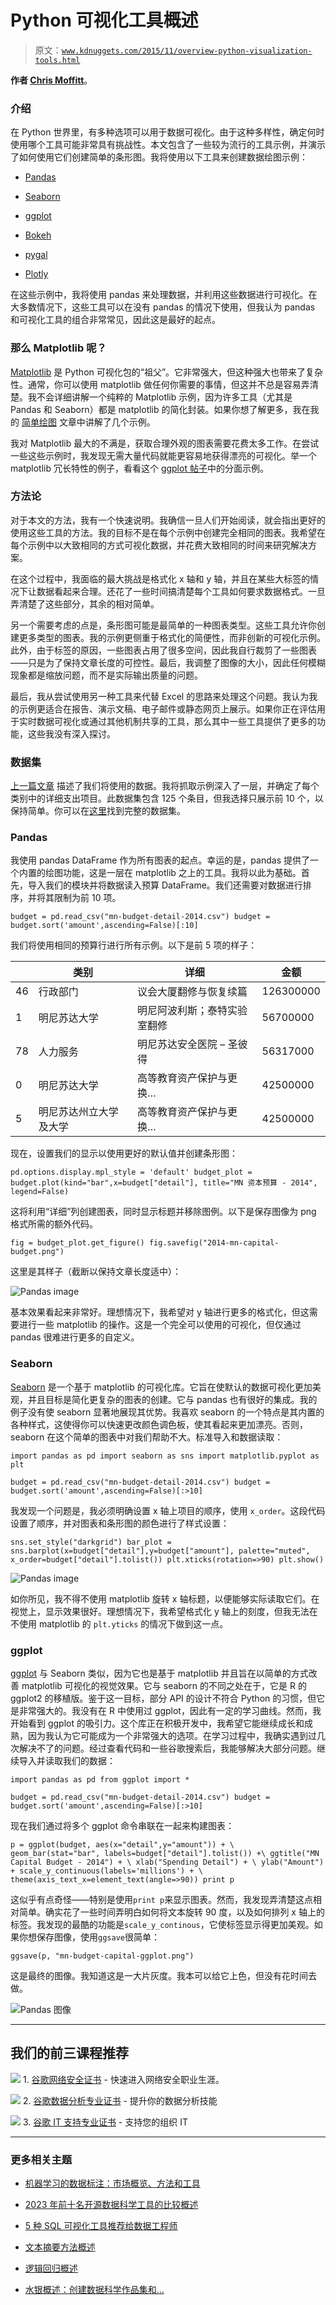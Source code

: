 # Python 可视化工具概述

> 原文：[`www.kdnuggets.com/2015/11/overview-python-visualization-tools.html`](https://www.kdnuggets.com/2015/11/overview-python-visualization-tools.html)

**作者 [Chris Moffitt](http://pbpython.com/author/chris-moffitt.html)**。

### 介绍

在 Python 世界里，有多种选项可以用于数据可视化。由于这种多样性，确定何时使用哪个工具可能非常具有挑战性。本文包含了一些较为流行的工具示例，并演示了如何使用它们创建简单的条形图。我将使用以下工具来创建数据绘图示例：

+   [Pandas](http://pandas.pydata.org/)

+   [Seaborn](http://stanford.edu/~mwaskom/software/seaborn/)

+   [ggplot](http://ggplot.yhathq.com/)

+   [Bokeh](http://bokeh.pydata.org/)

+   [pygal](http://pygal.org/)

+   [Plotly](https://plot.ly/)

在这些示例中，我将使用 pandas 来处理数据，并利用这些数据进行可视化。在大多数情况下，这些工具可以在没有 pandas 的情况下使用，但我认为 pandas 和可视化工具的组合非常常见，因此这是最好的起点。

### 那么 Matplotlib 呢？

[Matplotlib](http://matplotlib.org/) 是 Python 可视化包的“祖父”。它非常强大，但这种强大也带来了复杂性。通常，你可以使用 matplotlib 做任何你需要的事情，但这并不总是容易弄清楚。我不会详细讲解一个纯粹的 Matplotlib 示例，因为许多工具（尤其是 Pandas 和 Seaborn）都是 matplotlib 的简化封装。如果你想了解更多，我在我的 [简单绘图](http://pbpython.com/simple-graphing-pandas.html) 文章中讲解了几个示例。

我对 Matplotlib 最大的不满是，获取合理外观的图表需要花费太多工作。在尝试一些这些示例时，我发现无需大量代码就能更容易地获得漂亮的可视化。举一个 matplotlib 冗长特性的例子，看看这个 [ggplot 帖子](http://blog.yhathq.com/posts/ggplot-for-python.html)中的分面示例。

### 方法论

对于本文的方法，我有一个快速说明。我确信一旦人们开始阅读，就会指出更好的使用这些工具的方法。我的目标不是在每个示例中创建完全相同的图表。我希望在每个示例中以大致相同的方式可视化数据，并花费大致相同的时间来研究解决方案。

在这个过程中，我面临的最大挑战是格式化 x 轴和 y 轴，并且在某些大标签的情况下让数据看起来合理。还花了一些时间搞清楚每个工具如何要求数据格式。一旦弄清楚了这些部分，其余的相对简单。

另一个需要考虑的点是，条形图可能是最简单的一种图表类型。这些工具允许你创建更多类型的图表。我的示例更侧重于格式化的简便性，而非创新的可视化示例。此外，由于标签的原因，一些图表占用了很多空间，因此我自行裁剪了一些图表——只是为了保持文章长度的可控性。最后，我调整了图像的大小，因此任何模糊现象都是缩放问题，而不是实际输出质量的问题。

最后，我从尝试使用另一种工具来代替 Excel 的思路来处理这个问题。我认为我的示例更适合在报告、演示文稿、电子邮件或静态网页上展示。如果你正在评估用于实时数据可视化或通过其他机制共享的工具，那么其中一些工具提供了更多的功能，这些我没有深入探讨。

### 数据集

[上一篇文章](http://pbpython.com/web-scraping-mn-budget.html) 描述了我们将使用的数据。我将抓取示例深入了一层，并确定了每个类别中的详细支出项目。此数据集包含 125 个条目，但我选择只展示前 10 个，以保持简单。你可以在[这里](http://pbpython.com/extras/mn-budget-detail-2014.csv)找到完整的数据集。

### Pandas

我使用 pandas DataFrame 作为所有图表的起点。幸运的是，pandas 提供了一个内置的绘图功能，这是一层在 matplotlib 之上的工具。我将以此为基础。首先，导入我们的模块并将数据读入预算 DataFrame。我们还需要对数据进行排序，并将其限制为前 10 项。

`budget = pd.read_csv("mn-budget-detail-2014.csv") budget = budget.sort('amount',ascending=False)[:10]`

我们将使用相同的预算行进行所有示例。以下是前 5 项的样子：

|  | 类别 | 详细 | 金额 |
| --- | --- | --- | --- |
| 46 | 行政部门 | 议会大厦翻修与恢复续篇 | 126300000 |
| 1 | 明尼苏达大学 | 明尼阿波利斯；泰特实验室翻修 | 56700000 |
| 78 | 人力服务 | 明尼苏达安全医院 – 圣彼得 | 56317000 |
| 0 | 明尼苏达大学 | 高等教育资产保护与更换… | 42500000 |
| 5 | 明尼苏达州立大学及大学 | 高等教育资产保护与更换… | 42500000 |

现在，设置我们的显示以使用更好的默认值并创建条形图：

`pd.options.display.mpl_style = 'default' budget_plot = budget.plot(kind="bar",x=budget["detail"], title="MN 资本预算 - 2014", legend=False)`

这将利用“详细”列创建图表，同时显示标题并移除图例。以下是保存图像为 png 格式所需的额外代码。

`fig = budget_plot.get_figure() fig.savefig("2014-mn-capital-budget.png")`

这里是其样子（截断以保持文章长度适中）：

![Pandas image](img/9a85d90b9d744494b5e25628696021c3.png)

基本效果看起来非常好。理想情况下，我希望对 y 轴进行更多的格式化，但这需要进行一些 matplotlib 的操作。这是一个完全可以使用的可视化，但仅通过 pandas 很难进行更多的自定义。

### Seaborn

[Seaborn](http://stanford.edu/~mwaskom/software/seaborn/) 是一个基于 matplotlib 的可视化库。它旨在使默认的数据可视化更加美观，并且目标是简化更复杂的图表的创建。它与 pandas 也有很好的集成。我的例子没有使 seaborn 显著地展现其优势。我喜欢 seaborn 的一个特点是其内置的各种样式，这使得你可以快速更改颜色调色板，使其看起来更加漂亮。否则，seaborn 在这个简单的图表中对我们帮助不大。标准导入和数据读取：

`import pandas as pd import seaborn as sns import matplotlib.pyplot as plt`

`budget = pd.read_csv("mn-budget-detail-2014.csv") budget = budget.sort('amount',ascending=False)[:>10]`

我发现一个问题是，我必须明确设置 x 轴上项目的顺序，使用 `x_order`。这段代码设置了顺序，并对图表和条形图的颜色进行了样式设置：

`sns.set_style("darkgrid") bar_plot = sns.barplot(x=budget["detail"],y=budget["amount"], palette="muted", x_order=budget["detail"].tolist()) plt.xticks(rotation=>90) plt.show()`

![Pandas image](img/21b021e7e23ea41286f0a1bdd838c967.png)

如你所见，我不得不使用 matplotlib 旋转 x 轴标题，以便能够实际读取它们。在视觉上，显示效果很好。理想情况下，我希望格式化 y 轴上的刻度，但我无法在不使用 matplotlib 的 `plt.yticks` 的情况下做到这一点。

### ggplot

[ggplot](http://ggplot.yhathq.com/) 与 Seaborn 类似，因为它也是基于 matplotlib 并且旨在以简单的方式改善 matplotlib 可视化的视觉效果。它与 seaborn 的不同之处在于，它是 R 的 ggplot2 的移植版。鉴于这一目标，部分 API 的设计不符合 Python 的习惯，但它是非常强大的。我没有在 R 中使用过 ggplot，因此有一定的学习曲线。然而，我开始看到 ggplot 的吸引力。这个库正在积极开发中，我希望它能继续成长和成熟，因为我认为它可能成为一个非常强大的选项。在学习过程中，我确实遇到过几次解决不了的问题。经过查看代码和一些谷歌搜索后，我能够解决大部分问题。继续导入并读取我们的数据：

`import pandas as pd from ggplot import *`

`budget = pd.read_csv("mn-budget-detail-2014.csv") budget = budget.sort('amount',ascending=False)[:>10]`

现在我们通过将多个 ggplot 命令串联在一起来构建图表：

`p = ggplot(budget, aes(x="detail",y="amount")) + \ geom_bar(stat="bar", labels=budget["detail"].tolist()) +\ ggtitle("MN Capital Budget - 2014") + \ xlab("Spending Detail") + \ ylab("Amount") + scale_y_continuous(labels='millions') + \ theme(axis_text_x=element_text(angle=>90)) print p`

这似乎有点奇怪——特别是使用`print p`来显示图表。然而，我发现弄清楚这点相对简单。确实花了一些时间弄明白如何将文本旋转 90 度，以及如何排列 x 轴上的标签。我发现的最酷的功能是`scale_y_continous`，它使标签显示得更加美观。如果你想保存图像，使用`ggsave`很简单：

`ggsave(p, "mn-budget-capital-ggplot.png")`

这是最终的图像。我知道这是一大片灰度。我本可以给它上色，但没有花时间去做。

![Pandas 图像](img/07a6a2614bd0dd12f908e56d78acb594.png)

* * *

## 我们的前三课程推荐

![](img/0244c01ba9267c002ef39d4907e0b8fb.png) 1\. [谷歌网络安全证书](https://www.kdnuggets.com/google-cybersecurity) - 快速进入网络安全职业生涯。

![](img/e225c49c3c91745821c8c0368bf04711.png) 2\. [谷歌数据分析专业证书](https://www.kdnuggets.com/google-data-analytics) - 提升你的数据分析技能

![](img/0244c01ba9267c002ef39d4907e0b8fb.png) 3\. [谷歌 IT 支持专业证书](https://www.kdnuggets.com/google-itsupport) - 支持您的组织 IT

* * *

### 更多相关主题

+   [机器学习的数据标注：市场概览、方法和工具](https://www.kdnuggets.com/2021/12/data-labeling-ml-overview-and-tools.html)

+   [2023 年前十名开源数据科学工具的比较概述](https://www.kdnuggets.com/a-comparative-overview-of-the-top-10-open-source-data-science-tools-in-2023)

+   [5 种 SQL 可视化工具推荐给数据工程师](https://www.kdnuggets.com/2023/02/5-sql-visualization-tools-data-engineers.html)

+   [文本摘要方法概述](https://www.kdnuggets.com/2019/01/approaches-text-summarization-overview.html)

+   [逻辑回归概述](https://www.kdnuggets.com/2022/02/overview-logistic-regression.html)

+   [水银概述：创建数据科学作品集和…](https://www.kdnuggets.com/2022/05/overview-mercury-creating-data-science-portfolio-notebook-based-webapps.html)
